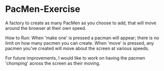 # PacMen-Exercise
A factory to create as many PacMen as you choose to add, that will move around the browser at their own speed.

How to Run: When 'make one' is pressed a pacman will appear; there is no limit on how many pacmen you can create. 
When 'move' is pressed, any pacmen you've created will move about the screen at various speeds.

For future improvements, I would like to work on having the pacmen 'chomping' across the screen as their moving.




